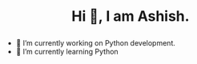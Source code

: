 # <p align="center"> Hi 👋, I am Ashish. </p>

 - 🔭 I’m currently working on Python development.
 - 🌱 I’m currently learning Python
